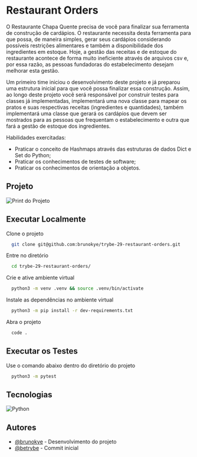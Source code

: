 # Restaurant Orders

O Restaurante Chapa Quente precisa de você para finalizar sua ferramenta de construção de cardápios. O restaurante necessita desta ferramenta para que possa, de maneira simples, gerar seus cardápios considerando possíveis restrições alimentares e também a disponibilidade dos ingredientes em estoque. Hoje, a gestão das receitas e de estoque do restaurante acontece de forma muito ineficiente através de arquivos csv e, por essa razão, as pessoas fundadoras do estabelecimento desejam melhorar esta gestão.

Um primeiro time iniciou o desenvolvimento deste projeto e já preparou uma estrutura inicial para que você possa finalizar essa construção. Assim, ao longo deste projeto você será responsável por construir testes para classes já implementadas, implementará uma nova classe para mapear os pratos e suas respectivas receitas (ingredientes e quantidades), também implementará uma classe que gerará os cardápios que devem ser mostrados para as pessoas que frequentam o estabelecimento e outra que fará a gestão de estoque dos ingredientes.

Habilidades exercitadas:

- Praticar o conceito de Hashmaps através das estruturas de dados Dict e Set do Python;
- Praticar os conhecimentos de testes de software;
- Praticar os conhecimentos de orientação a objetos. 

## Projeto

![Print do Projeto](https://i.imgur.com/kCVYE57.png)

## Executar Localmente

Clone o projeto 

```bash
  git clone git@github.com:brunokye/trybe-29-restaurant-orders.git
```

Entre no diretório

```bash
  cd trybe-29-restaurant-orders/
```

Crie e ative ambiente virtual

```bash
  python3 -m venv .venv && source .venv/bin/activate
```

Instale as dependências no ambiente virtual

```bash
  python3 -m pip install -r dev-requirements.txt
```

Abra o projeto

```bash
  code .
```

## Executar os Testes

Use o comando abaixo dentro do diretório do projeto

```bash
  python3 -m pytest
```

## Tecnologias

![Python](https://img.shields.io/badge/python-3670A0?style=for-the-badge&logo=python&logoColor=ffdd54)

## Autores

- [@brunokye](https://github.com/brunokye) - Desenvolvimento do projeto
- [@betrybe](https://github.com/betrybe) - Commit inicial

